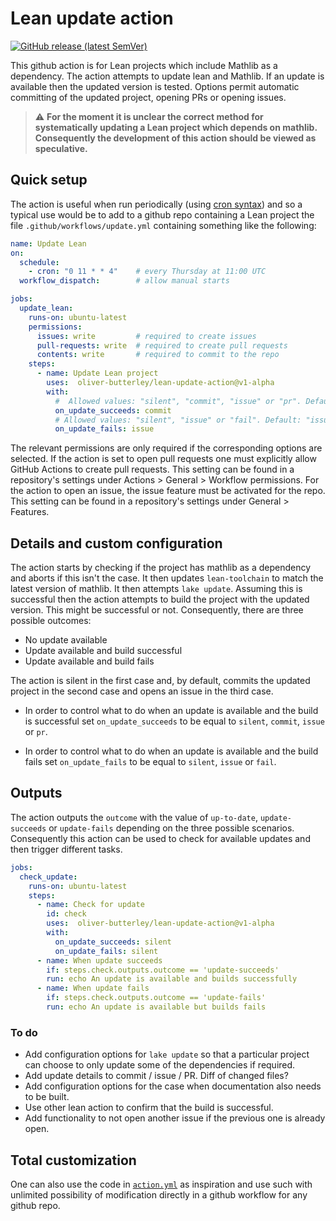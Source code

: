 # Lean update action

[![GitHub release (latest SemVer)](https://img.shields.io/github/v/release/oliver-butterley/lean-update-action?logo=github&sort=semver)](https://github.com/oliver-butterley/lean-update-action/releases)

This github action is for Lean projects which include Mathlib as a dependency. The action attempts to update lean and Mathlib. If an update is available then the updated version is tested. Options permit automatic committing of the updated project, opening PRs or opening issues.

> ⚠️ **For the moment it is unclear the correct method for systematically updating a Lean project which depends on mathlib. Consequently the development of this action should be viewed as speculative.**

## Quick setup

The action is useful when run periodically (using [cron syntax](https://pubs.opengroup.org/onlinepubs/9699919799/utilities/crontab.html#tag_20_25_07)) and so a typical use would be to add to a github repo containing a Lean project the file `.github/workflows/update.yml` containing something like the following:

```yml
name: Update Lean
on:
  schedule:
    - cron: "0 11 * * 4"    # every Thursday at 11:00 UTC
  workflow_dispatch:        # allow manual starts

jobs:
  update_lean:
    runs-on: ubuntu-latest
    permissions:
      issues: write         # required to create issues
      pull-requests: write  # required to create pull requests
      contents: write       # required to commit to the repo
    steps:
      - name: Update Lean project
        uses:  oliver-butterley/lean-update-action@v1-alpha
        with:
          #  Allowed values: "silent", "commit", "issue" or "pr". Default: "commit".
          on_update_succeeds: commit
          # Allowed values: "silent", "issue" or "fail". Default: "issue".
          on_update_fails: issue
```

The relevant permissions are only required if the corresponding options are selected. If the action is set to open pull requests one must explicitly allow GitHub Actions to create pull requests. This setting can be found in a repository's settings under Actions > General > Workflow permissions.
For the action to open an issue, the issue feature must be activated for the repo. This setting can be found in a repository's settings under General > Features.

## Details and custom configuration

The action starts by checking if the project has mathlib as a dependency and aborts if this isn't the case. It then updates `lean-toolchain` to match the latest version of mathlib. It then attempts `lake update`. Assuming this is successful then the action attempts to build the project with the updated version. This might be successful or not. Consequently, there are three possible outcomes:

- No update available
- Update available and build successful
- Update available and build fails

The action is silent in the first case and, by default, commits the updated project in the second case and opens an issue in the third case. 

- In order to control what to do when an update is available and the build is successful set `on_update_succeeds` to be equal to `silent`, `commit`, `issue` or `pr`. 

- In order to control what to do when an update is available and the build fails set `on_update_fails` to be equal to `silent`, `issue` or `fail`.

## Outputs

The action outputs the `outcome` with the value of `up-to-date`, `update-succeeds` or `update-fails` depending on the three possible scenarios. Consequently this action can be used to check for available updates and then trigger different tasks.

```yml
jobs:
  check_update:
    runs-on: ubuntu-latest
    steps:
      - name: Check for update
        id: check
        uses:  oliver-butterley/lean-update-action@v1-alpha
        with:
          on_update_succeeds: silent
          on_update_fails: silent
      - name: When update succeeds
        if: steps.check.outputs.outcome == 'update-succeeds'
        run: echo An update is available and builds successfully
      - name: When update fails
        if: steps.check.outputs.outcome == 'update-fails'
        run: echo An update is available but builds fails
```

### To do

- Add configuration options for `lake update` so that a particular project can choose to only update some of the dependencies if required.
- Add update details to commit / issue / PR. Diff of changed files?
- Add configuration options for the case when documentation also needs to be built.
- Use other lean action to confirm that the build is successful.
- Add functionality to not open another issue if the previous one is already open.

## Total customization

One can also use the code in [`action.yml`](action.yml) as inspiration and use such with unlimited possibility of modification directly in a github workflow for any github repo. 
